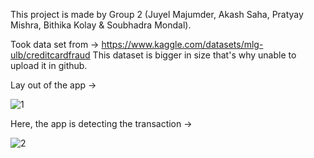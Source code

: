 This project is made by Group 2 (Juyel Majumder, Akash Saha, Pratyay Mishra, Bithika Kolay & Soubhadra Mondal).

Took data set from -> https://www.kaggle.com/datasets/mlg-ulb/creditcardfraud
This dataset is bigger in size that's why unable to upload it in github.

Lay out of the app ->

![1](https://github.com/fuchsialab/Credit-Card-Fraud-Detection-using-ML/assets/49267178/9e9399a7-7b10-4ed8-8e70-918b179bced4)

Here, the app is detecting the transaction ->

![2](https://github.com/fuchsialab/Credit-Card-Fraud-Detection-using-ML/assets/49267178/1db00211-56ea-48ab-b863-17a587ba2645)
